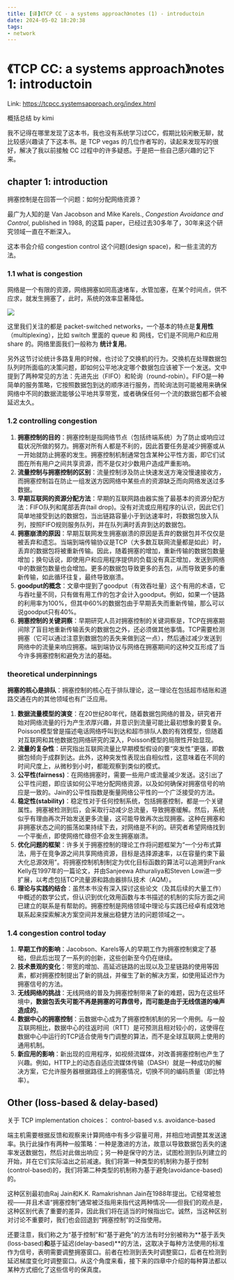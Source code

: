 ```yaml
---
title: [译]《TCP CC - a systems approach》notes (1) - introductoin
date: 2024-05-02 18:20:38
tags:
- network
---
```


# 《TCP CC: a systems approach》notes 1: introductoin

Link: https://tcpcc.systemsapproach.org/index.html 

概括总结 by kimi

我不记得在哪里发现了这本书，我也没有系统学习过CC，假期比较闲散无聊，就比较感兴趣读了下这本书。是 TCP vegas 的几位作者写的，读起来发现写的很好，解决了我以前接触 CC 过程中的许多疑惑。于是把一些自己感兴趣的记下来。

## chapter 1: introduction

拥塞控制是在回答一个问题：如何分配网络资源？

最广为人知的是 Van Jacobson and Mike Karels., *Congestion Avoidance and Control*, published in 1988, 的这篇 paper，已经过去30多年了，30年来这个研究领域一直在不断深入。

这本书会介绍 congestion control 这个问题(design space)，和一些主流的方法。

### 1.1 what is congestion

网络是一个有限的资源，网络拥塞如同高速堵车，水管加塞，在某个时间点，供不应求，就发生拥塞了，此时，系统的效率显著降低。

![](https://tcpcc.systemsapproach.org/_images/Slide1.png)

这里我们关注的都是 packet-switched networks，一个基本的特点是**复用性**（multiplexing），比如 switch 里面的 queue 和 网线，它们是不同用户和应用 share 的。网络里面我们一般称为 **统计复用**。 

另外这节讨论统计多路复用的时候，也讨论了交换机的行为。交换机在处理数据包队列时所面临的决策问题，即如何公平地决定哪个数据包应该被下一个发送。文中提到了两种常见的方法：先进先出（FIFO）和轮询（round-robin）。FIFO是一种简单的服务策略，它按照数据包到达的顺序进行服务，而轮询法则可能被用来确保网络中不同的数据流能够公平地共享带宽，或者确保任何一个流的数据包都不会被延迟太久。

### 1.2 controlling congestion

1. **拥塞控制的目的**：拥塞控制是指网络节点（包括终端系统）为了防止或响应过载状况所做的努力。拥塞对所有人都是不利的，因此首要任务是减少拥塞或从一开始就防止拥塞的发生。拥塞控制机制通常包含某种公平性方面，即它们试图在所有用户之间共享资源，而不是仅对少数用户造成严重影响。
2. **流量控制与拥塞控制的区别**：流量控制涉及防止快速发送方淹没慢速接收方，而拥塞控制旨在防止一组发送方因网络中某些点的资源缺乏而向网络发送过多数据。
3. **早期互联网的资源分配方法**：早期的互联网路由器实施了最基本的资源分配方法：FIFO队列和尾部丢弃(tail drop)。没有对流或应用程序的认识，因此它们简单地接受到达的数据包，当出链路容量小于到达速率时，将数据包放入队列，按照FIFO规则服务队列，并在队列满时丢弃到达的数据包。
4. **拥塞崩溃的原因**：早期互联网发生拥塞崩溃的原因是丢弃的数据包并不仅仅是被丢弃和遗忘。当端到端传输协议是TCP（大多数互联网流量都是如此）时，丢弃的数据包将被重新传输。因此，随着拥塞的增加，重新传输的数据包数量增加；换句话说，即使用户和应用程序提供的负载没有真正增加，发送到网络中的数据包数量也会增加。更多的数据包导致更多的丢包，从而导致更多的重新传输，如此循环往复，最终导致崩溃。
5. **goodput的概念**：文章中提到了goodput（有效吞吐量）这个有用的术语，它与吞吐量不同，只有做有用工作的包才会计入goodput。例如，如果一个链路的利用率为100%，但其中60%的数据包由于早期丢失而重新传输，那么可以说goodput只有40%。
6. **拥塞控制的关键洞察**：早期研究人员对拥塞控制的关键洞察是，TCP在拥塞期间除了盲目地重新传输丢失的数据包之外，还必须做其他事情。TCP需要检测拥塞（它可以通过注意到数据包的丢失来做到这一点），然后通过减少发送到网络中的流量来响应拥塞。端到端协议与网络在拥塞期间的这种交互形成了当今许多拥塞控制和避免方法的基础。

### theoretical underpinnings

**拥塞的核心是排队**：拥塞控制的核心在于排队理论，这一理论在包括超市结账和道路交通在内的其他领域也有广泛应用。

1. **数据流量模型的演变**：在20世纪80年代，随着数据包网络的普及，研究者开始对网络流量的行为产生浓厚兴趣，并意识到流量可能比最初想象的要复杂。Poisson模型曾是描述电话网络呼叫到达和超市排队人数的有效模型，但随着对互联网和其他数据包网络研究的深入，Poisson模型的局限性开始显现。
2. **流量的复杂性**：研究指出互联网流量比早期模型假设的要“突发性”更强，即数据包倾向于成群到达。此外，这种突发性表现出自相似性，这意味着在不同的时间尺度上，从微秒到小时，都能观察到类似的模式。
3. **公平性(fairness)**：在网络拥塞时，需要一些用户或流量减少发送。这引出了公平性问题，即应该如何公平地分配网络资源，以及如何确保对拥塞信号的响应是一致的。Jain的公平性指数是衡量网络公平性的一个广泛接受的方法。
4. **稳定性(stability)**：稳定性对于任何控制系统，包括拥塞控制，都是一个关键属性。拥塞被检测到后，会采取行动减少总流量，导致拥塞缓解。然后，系统似乎有理由再次开始发送更多流量，这可能导致再次出现拥塞。这种在拥塞和非拥塞状态之间的振荡如果持续下去，对网络是不利的。研究者希望网络找到一个平衡点，即使网络忙碌但不会发生拥塞崩溃。
5. **优化问题的框架**：许多关于拥塞控制的理论工作将问题框架为“一个分布式算法，用于在竞争源之间共享网络资源，目标是选择源速率，以在容量约束下最大化总源效用”。将拥塞控制机制制定为优化目标函数的算法可以追溯到Frank Kelly在1997年的一篇论文，并由Sanjeewa Athuraliya和Steven Low进一步扩展，以考虑包括TCP流量源和路由器排队技术（AQM）。
6. **理论与实践的结合**：虽然本书没有深入探讨这些论文（及其后续的大量工作）中概述的数学公式，但认识到优化效用函数与本书描述的机制的实际方面之间已建立的联系是有帮助的。拥塞控制是网络领域中理论与实践已经卓有成效地联系起来探索解决方案空间并发展出稳健方法的问题领域之一。

### 1.4 congestion control today

1. **早期工作的影响**：Jacobson、Karels等人的早期工作为拥塞控制奠定了基础，但此后出现了一系列的创新，这些创新至今仍在继续。
2. **技术景观的变化**：带宽的增加、高延迟链路的出现以及卫星链路的使用等因素，都对拥塞控制提出了新的挑战，并催生了新的解决方案，如使用延迟作为拥塞信号的方法。
3. **无线网络的挑战**：无线网络的普及为拥塞控制带来了新的难题，因为在这些环境中，**数据包丢失可能不再是拥塞的可靠信号，而可能是由于无线信道的噪声造成的**。
4. **数据中心的拥塞控制**：云数据中心成为了拥塞控制机制的另一个用例。与一般互联网相比，数据中心的往返时间（RTT）是可预测且相对较小的，这使得在数据中心中运行的TCP适合使用专门调整的算法，而不是全球互联网上使用的通用机制。
5. **新应用的影响**：新出现的应用程序，如视频流媒体，对改善拥塞控制也产生了兴趣。例如，HTTP上的动态自适应流媒体传输（DASH）就是一种成功的解决方案，它允许服务器根据路径上的拥塞情况，切换不同的编码质量（即比特率）。

## Other (loss-based & delay-based)

关于 TCP implementation choices： control-based v.s. avoidance-based

端主机需要根据反馈和观察来计算网络中有多少容量可用，并相应地调整其发送速率。执行此操作有两种一般策略：一种是激进的方法，故意以导致数据包丢失的速率发送数据包，然后对此做出响应；另一种是保守的方法，试图检测到队列建立的开始，并在它们实际溢出之前减速。我们将第一种类型的机制称为基于控制(control-based)的，我们将第二种类型的机制称为基于避免(avoidance-based)的。

这种区别最初由Raj Jain和K.K. Ramakrishnan Jain在1988年提出。它经常被忽视——并且术语“拥塞控制”通常被泛指用来指代这两种情况——但我们的观点是，这种区别代表了重要的差异，因此我们将在适当的时候指出它。诚然，当这种区别对讨论不重要时，我们也会回退到“拥塞控制”的泛指使用。 

还要注意，我们称之为“基于控制”和“基于避免”的方法有时分别被称为**基于丢失(loss-based)**和**基于延迟(delay-based)**的方法，这取决于每种方法使用的标准作为信号，表明需要调整拥塞窗口。前者在检测到丢失时调整窗口，后者在检测到延迟梯度变化时调整窗口。从这个角度来看，接下来的四章中介绍的每种算法都以某种方式细化了这些信号的保真度。

